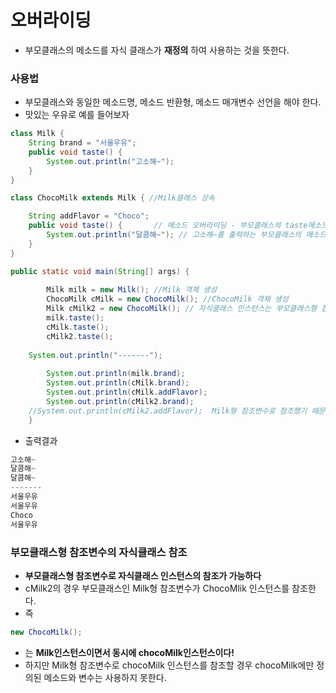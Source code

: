 # 오버라이딩
 - 부모클래스의 메소드를 자식 클래스가 __재정의__ 하여 사용하는 것을 뜻한다.
 
### 사용법
 - 부모클래스와 동일한 메소드명, 메소드 반환형, 메소드 매개변수 선언을 해야 한다.
 - 맛있는 우유로 예를 들어보자

```java
class Milk {	
	String brand = "서울우유";
	public void taste() {
		System.out.println("고소해~");
	}
}

class ChocoMilk extends Milk { //Milk클래스 상속

	String addFlavor = "Choco";
	public void taste() {		// 메소드 오버라이딩 - 부모클래스의 taste메소드와 메소드명, 반환형, 매개변수 선언이 같다.
		System.out.println("달콤해~"); // 고소해~를 출력하는 부모클래스의 메소드를 달콤해~ 출력으로 재정의
	}
}

public static void main(String[] args) {
		
		Milk milk = new Milk(); //Milk 객체 생성
		ChocoMilk cMilk = new ChocoMilk(); //ChocoMilk 객체 생성
		Milk cMilk2 = new ChocoMilk(); // 자식클래스 인스턴스는 부모클래스형 참조변수로 참조가 가능하다
		milk.taste();
		cMilk.taste();		
		cMilk2.taste();
		
    System.out.println("-------");
    
		System.out.println(milk.brand);
		System.out.println(cMilk.brand);
		System.out.println(cMilk.addFlavor);
		System.out.println(cMilk2.brand); 
    //System.out.println(cMilk2.addFlavor);  Milk형 참조변수로 참조했기 때문에 chocoMilk에만 정의된 메소드, 변수 사용 불가능
	}
```
- 출력결과

```java
고소해~ 
달콤해~
달콤해~ 
-------
서울우유
서울우유
Choco
서울우유

```
### 부모클래스형 참조변수의 자식클래스 참조
 - __부모클래스형 참조변수로 자식클래스 인스턴스의 참조가 가능하다__
 - cMilk2의 경우 부모클래스인 Milk형 참조변수가 ChocoMlik 인스턴스를 참조한다.
 - 즉 
 
```java
new ChocoMilk();
```
- 는 __Milk인스턴스이면서 동시에 chocoMilk인스턴스이다!__
- 하지만 Milk형 참조변수로 chocoMilk 인스턴스를 참조할 경우 chocoMilk에만 정의된 메소드와 변수는 사용하지 못한다.

